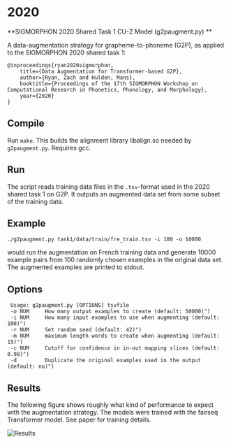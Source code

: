 # 2020

**SIGMORPHON 2020 Shared Task 1 CU-Z Model (g2paugment.py) **

A data-augmentation strategy for grapheme-to-phoneme (G2P), as applied to the SIGMORPHON 2020 shared task 1:

```
@inproceedings{ryan2020sigmorphon, 
    title={Data Augmentation for Transformer-based G2P}, 
    author={Ryan, Zach and Hulden, Mans}, 
    booktitle={Proceedings of the 17th SIGMORPHON Workshop on Computational Research in Phonetics, Phonology, and Morphology},
    year={2020}
}
```

## Compile

Run `make`. This builds the alignment library libalign.so needed by `g2paugment.py`. Requires gcc.

## Run

The script reads training data files in the `.tsv`-format used in the 2020 shared task 1 on G2P. It outputs an augmented data set from some subset of the training data.

## Example

```./g2paugment.py task1/data/train/fre_train.tsv -i 100 -o 10000```

would run the augmentation on French training data and generate 10000 example pairs from 100 randomly chosen examples in the original data set. The augmented examples are printed to stdout.

## Options

```
 Usage: g2paugment.py [OPTIONS] tsvfile
 -o NUM     How many output examples to create (default: 50000)")
 -i NUM     How many input examples to use when augmenting (default: 100)")
 -r NUM     Set random seed (default: 42)")
 -m NUM     maximum length words to create when augmenting (default: 15)")
 -c NUM     Cutoff for confidence in in-out mapping slices (default: 0.98)")
 -d         Duplicate the original examples used in the output (default: no)")
 ```

## Results

The following figure shows roughly what kind of performance to expect with the augmentation strategy. The models were trained with the fairseq Transformer model. See paper for training details.

![Results](./augmentresults.png?raw=true "Results")






